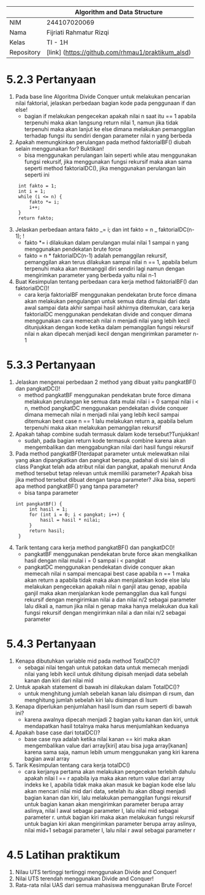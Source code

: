 |            | Algorithm and Data Structure                      |
| ---------- | ------------------------------------------------- |
| NIM        | 244107020069                                      |
| Nama       | Fijriati Rahmatur Rizqi                           |
| Kelas      | TI - 1H                                           |
| Repository | [link] (https://github.com/rhmau1/praktikum_alsd) |

# 5.2.3 Pertanyaan

1. Pada base line Algoritma Divide Conquer untuk melakukan pencarian nilai faktorial, jelaskan perbedaan bagian kode pada penggunaan if dan else!
   - bagian if melakukan pengecekan apakah nilai n saat itu == 1 apabila terpenuhi maka akan langsung return nilai 1, namun jika tidak terpenuhi maka akan lanjut ke else dimana melakukan pemanggilan terhadap fungsi itu sendiri dengan parameter nilai n yang berbeda
2. Apakah memungkinkan perulangan pada method faktorialBF() diubah selain menggunakan for? Buktikan!
   - bisa menggunakan perulangan lain seperti while atau menggunakan fungsi rekursif, jika menggunakan fungsi rekursif maka akan sama seperti method faktorialDC(), jika menggunakan perulangan lain seperti ini
   ```
    int fakto = 1;
    int i = 1;
    while (i <= n) {
        fakto *= i;
        i++;
    }
    return fakto;
   ```
3. Jelaskan perbedaan antara fakto _= i; dan int fakto = n _ faktorialDC(n-1); !
   - fakto \*= i dilakukan dalam perulangan mulai nilai 1 sampai n yang menggunakan pendekatan brute force
   - fakto = n \* faktorialDC(n-1) adalah pemanggilan rekursif, pemanggilan akan terus dilakukan sampai nilai n == 1, apabila belum terpenuhi maka akan memanggil diri sendiri lagi namun dengan mengirimkan parameter yang berbeda yaitu nilai n-1
4. Buat Kesimpulan tentang perbedaan cara kerja method faktorialBF() dan faktorialDC()!
   - cara kerja faktorialBF menggunakan pendekatan brute force dimana akan melakukan pengulangan untuk semua data dimulai dari data awal sampai data akhir sampai hasil akhirnya ditemukan, cara kerja faktorialDC menggunakan pendekatan divide and conquer dimana menggunakan cara memecah nilai n menjadi nilai yang lebih kecil ditunjukkan dengan kode ketika dalam pemanggilan fungsi rekursif nilai n akan dipecah menjadi kecil dengan mengirimkan parameter n-1

# 5.3.3 Pertanyaan

1. Jelaskan mengenai perbedaan 2 method yang dibuat yaitu pangkatBF() dan pangkatDC()!
   - method pangkatBF menggunakan pendekatan brute force dimana melakukan perulangan ke semua data mulai nilai i = 0 sampai nilai i < n, method pangkatDC menggunakan pendekatan divide conquer dimana memecah nilai n menjadi nilai yang lebih kecil sampai ditemukan best case n == 1 lalu melakukan return a, apabila belum terpenuhi maka akan melakukan pemanggilan rekursif
2. Apakah tahap combine sudah termasuk dalam kode tersebut?Tunjukkan!
   - sudah, pada bagian return kode termasuk combine karena akan mengembalikan dan menggabungkan nilai dari hasil fungsi rekursif
3. Pada method pangkatBF()terdapat parameter untuk melewatkan nilai yang akan dipangkatkan dan pangkat berapa, padahal di sisi lain di class Pangkat telah ada atribut nilai dan pangkat, apakah menurut Anda method tersebut tetap relevan untuk memiliki parameter? Apakah bisa jika method tersebut dibuat dengan tanpa parameter? Jika bisa, seperti apa method pangkatBF() yang tanpa parameter?
   - bisa tanpa parameter
   ```
   int pangkatBF() {
        int hasil = 1;
        for (int i = 0; i < pangkat; i++) {
            hasil = hasil * nilai;
        }
        return hasil;
    }
   ```
4. Tarik tentang cara kerja method pangkatBF() dan pangkatDC()!
   - pangkatBF menggunakan pendekatan brute force akan mengkalikan hasil dengan nilai mulai i = 0 sampai i < pangkat
   - pangkatDC menggunakan pendekatan divide conquer akan memecah nilai n sampai mencapai best case apabila n == 1 maka akan return a apabila tidak maka akan menjalankan kode else lalu melakukan pengecekan apakah nilai n ganjil atau genap, apabila ganjil maka akan menjalankan kode pemanggilan dua kali fungsi rekursif dengan mengirimkan nilai a dan nilai n/2 sebagai parameter lalu dikali a, namun jika nilai n genap maka hanya melakukan dua kali fungsi rekursif dengan mengirimkan nilai a dan nilai n/2 sebagai parameter

# 5.4.3 Pertanyaan

1. Kenapa dibutuhkan variable mid pada method TotalDC()?
   - sebagai nilai tengah untuk patokan data untuk memecah menjadi nilai yang lebih kecil untuk dihitung dipisah menjadi data sebelah kanan dan kiri dari nilai mid
2. Untuk apakah statement di bawah ini dilakukan dalam TotalDC()?
   - untuk menghitung jumlah sebelah kanan lalu disimpan di rsum, dan menghitung jumlah sebelah kiri lalu disimpan di lsum
3. Kenapa diperlukan penjumlahan hasil lsum dan rsum seperti di bawah ini?
   - karena awalnya dipecah menjadi 2 bagian yaitu kanan dan kiri, untuk mendapatkan hasil totalnya maka harus menjumlahkan keduanya
4. Apakah base case dari totalDC()?
   - base case nya adalah ketika nilai kanan == kiri maka akan mengembalikan value dari array[kiri] atau bisa juga array[kanan] karena sama saja, namun lebih umum menggunakan yang kiri karena bagian awal array
5. Tarik Kesimpulan tentang cara kerja totalDC()
   - cara kerjanya pertama akan melakukan pengecekan terlebih dahulu apakah nilai l == r apabila iya maka akan return value dari array indeks ke l, apabila tidak maka akan masuk ke bagian kode else lalu akan mencari nilai mid dari data, setelah itu akan dibagi menjadi bagian kanan dan kiri, lalu melakukan pemanggilan fungsi rekursif untuk bagian kanan akan mengirimkan parameter berupa array aslinya, nilai l awal sebagai parameter l, lalu nilai mid sebagai parameter r. untuk bagian kiri maka akan melakukan fungsi rekursif untuk bagian kiri akan mengirimkan parameter berupa array aslinya, nilai mid+1 sebagai parameter l, lalu nilai r awal sebagai parameter r

# 4.5 Latihan praktikum

1. Nilau UTS tertinggi tertinggi menggunakan Divide and Conquer!
2. Nilai UTS terendah menggunakan Divide and Conquer!
3. Rata-rata nilai UAS dari semua mahasiswa menggunakan Brute Force!
